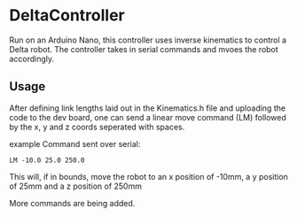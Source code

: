 # DeltaController
Run on an Arduino Nano, this controller uses inverse kinematics to control a Delta robot.
The controller takes in serial commands and mvoes the robot accordingly.

## Usage
After defining link lengths laid out in the Kinematics.h file and uploading the code to the dev board, 
one can send a linear move command (LM) followed by the x, y and z coords seperated with spaces.

example Command sent over serial: 
```
LM -10.0 25.0 250.0
```
This will, if in bounds, move the robot to an x position of -10mm, a y position of 25mm and a z position of 250mm

More commands are being added. 
